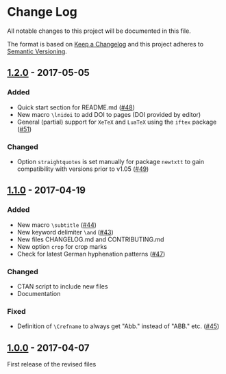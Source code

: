# Change Log
All notable changes to this project will be documented in this file.

The format is based on [Keep a Changelog](http://keepachangelog.com/)
and this project adheres to [Semantic Versioning](http://semver.org/).

## [1.2.0] - 2017-05-05
### Added
- Quick start section for README.md ([#48](https://github.com/gi-ev/LNI/issues/48))
- New macro `\lnidoi` to add DOI to pages (DOI provided by editor)
- General (partial) support for `XeTeX` and `LuaTeX` using the `iftex` package ([#51](https://github.com/gi-ev/LNI/issues/51))

### Changed
- Option `straightquotes` is set manually for package `newtxtt` to gain compatibility with versions prior to v1.05 ([#49](https://github.com/gi-ev/LNI/issues/49))

## [1.1.0] - 2017-04-19
### Added
- New macro `\subtitle` ([#44](https://github.com/gi-ev/LNI/issues/44))
- New keyword delimiter `\and` ([#43](https://github.com/gi-ev/LNI/issues/43))
- New files CHANGELOG.md and CONTRIBUTING.md
- New option `crop` for crop marks
- Check for latest German hyphenation patterns ([#47](https://github.com/gi-ev/LNI/issues/47))

### Changed
- CTAN script to include new files
- Documentation

### Fixed
- Definition of `\Crefname` to always get "Abb." instead of "ABB." etc. ([#45](https://github.com/gi-ev/LNI/pull/45))

## [1.0.0] - 2017-04-07
First release of the revised files

[1.2.0]: https://github.com/gi-ev/LNI/releases/tag/v1.2
[1.1.0]: https://github.com/gi-ev/LNI/releases/tag/v1.1
[1.0.0]: https://github.com/gi-ev/LNI/releases/tag/v1.0

